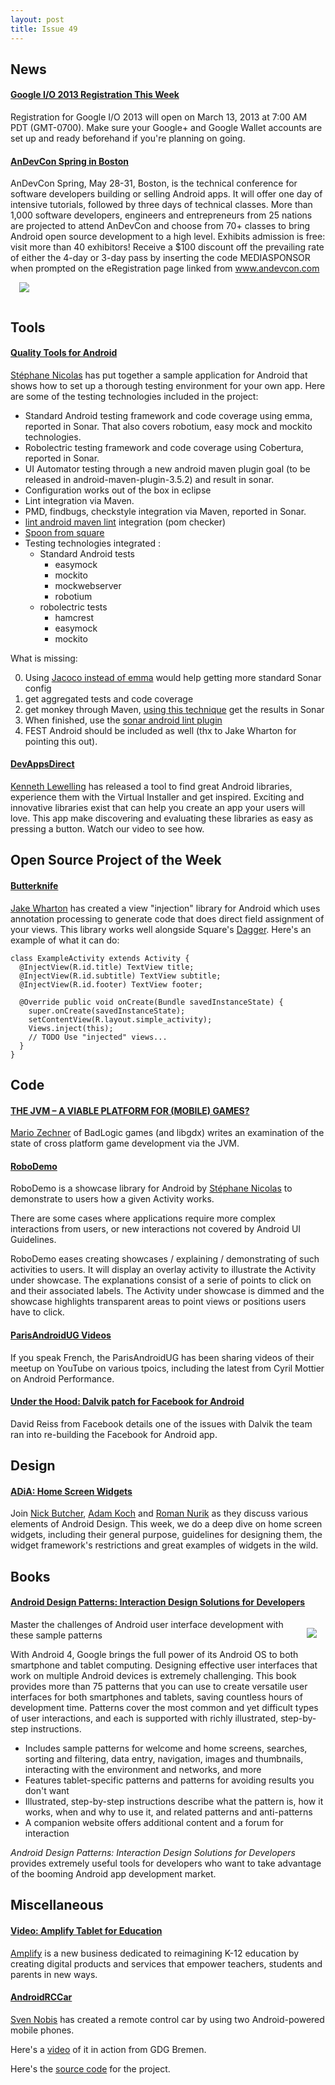 ```yaml
---
layout: post
title: Issue 49
---
```

## News

#### [Google I/O 2013 Registration This Week](https://developers.google.com/events/io/)
Registration for Google I/O 2013 will open on March 13, 2013 at 7:00 AM PDT (GMT-0700). Make sure your Google+ and Google Wallet accounts are set up and ready beforehand if you're planning on going.

#### [AnDevCon Spring in Boston](www.andevcon.com)
AnDevCon Spring, May 28-31, Boston, is the technical conference for software developers building or selling Android apps.  It will offer one day of intensive tutorials, followed by three days of technical classes.  More than 1,000 software developers, engineers and entrepreneurs from 25 nations are projected to attend AnDevCon and choose from 70+ classes to bring Android open source development to a high level. Exhibits admission is free:  visit more than 40 exhibitors!  Receive a $100 discount off the prevailing rate of either the 4-day or 3-day pass by inserting the code MEDIASPONSOR when prompted on the eRegistration page linked from www.andevcon.com 
[<img src="http://androiddevweekly.com/images/AnDevCon_Boston.jpg" style="margin: 1em;" />](http://andevcon.com)

## Tools

#### [Quality Tools for Android](https://github.com/stephanenicolas/Quality-Tools-for-Android)
[Stéphane Nicolas](https://plus.google.com/117469301043100028709) has put together a sample application for Android that shows how to set up a thorough testing environment for your own app. Here are some of the testing technologies included in the project:

* Standard Android testing framework and code coverage using emma, reported in Sonar. That also covers robotium, easy mock and mockito technologies.
* Robolectric testing framework and code coverage using Cobertura, reported in Sonar.
* UI Automator testing through a new android maven plugin goal (to be released in android-maven-plugin-3.5.2) and result in sonar.
* Configuration works out of the box in eclipse
* Lint integration via Maven.
* PMD, findbugs, checkstyle integration via Maven, reported in Sonar.
* [lint android maven lint](https://github.com/lewisd32/lint-maven-plugin) integration (pom checker)
* [Spoon from square](https://github.com/square/spoon)
* Testing  technologies integrated : 
    * Standard Android tests   
        * easymock
        * mockito
        * mockwebserver
        * robotium
    * robolectric tests
        * hamcrest 
        * easymock
        * mockito

What is missing: 

0. Using [Jacoco instead of emma](https://github.com/jacoco/jacoco/pull/64#issuecomment-12150910) would help getting more standard Sonar config 
1. get aggregated tests and code coverage 
2. get monkey through Maven, [using this technique](http://stackoverflow.com/questions/3968064/ideas-for-automating-android-monkey-runs) get the results in Sonar
3. When finished, use the [sonar android lint plugin](https://github.com/jeromevdl/sonar-android-lint-plugin) 
4. FEST Android should be included as well (thx to Jake Wharton for pointing this out).

#### [DevAppsDirect](http://www.inappsquared.com/devappsdirect.html)
[Kenneth Lewelling](https://plus.google.com/116554403664382634608)
has released a tool to find great Android libraries, experience them with the Virtual Installer and get inspired. Exciting and innovative libraries exist that can help you create an app your users will love. This app make discovering and evaluating these libraries as easy as pressing a button. Watch our video to see how.

## Open Source Project of the Week

#### [Butterknife](https://github.com/JakeWharton/butterknife)
[Jake Wharton](https://plus.google.com/108284392618554783657) has created a view "injection" library for Android which uses annotation processing to generate code that does direct field assignment of your views. This library works well alongside Square's [Dagger](http://square.github.com/dagger/). Here's an example of what it can do:

    class ExampleActivity extends Activity {
      @InjectView(R.id.title) TextView title;
      @InjectView(R.id.subtitle) TextView subtitle;
      @InjectView(R.id.footer) TextView footer;

      @Override public void onCreate(Bundle savedInstanceState) {
        super.onCreate(savedInstanceState);
        setContentView(R.layout.simple_activity);
        Views.inject(this);
        // TODO Use "injected" views...
      }
    }

## Code

#### [THE JVM – A VIABLE PLATFORM FOR (MOBILE) GAMES?](http://www.badlogicgames.com/wordpress/?p=2919)
[Mario Zechner](https://plus.google.com/102416766951447222370) of BadLogic games (and libgdx) writes an examination of the state of cross platform game development via the JVM.

#### [RoboDemo](https://github.com/stephanenicolas/RoboDemo)
RoboDemo is a showcase library for Android by [Stéphane Nicolas](https://plus.google.com/117469301043100028709) to demonstrate to users how a given Activity works.

There are some cases where applications require more complex interactions from users, or new interactions not covered by Android UI Guidelines.

RoboDemo eases creating showcases / explaining / demonstrating of such activities to users. It will display an overlay activity to illustrate the Activity under showcase. The explanations consist of a serie of points to click on and their associated labels. The Activity under showcase is dimmed and the showcase highlights transparent areas to point views or positions users have to click.

#### [ParisAndroidUG Videos](http://www.youtube.com/user/ParisAndroidUG?feature=watch)
If you speak French, the ParisAndroidUG has been sharing videos of their meetup on YouTube on various tpoics, including the latest from Cyril Mottier on Android Performance.

#### [Under the Hood: Dalvik patch for Facebook for Android](https://www.facebook.com/notes/facebook-engineering/under-the-hood-dalvik-patch-for-facebook-for-android/10151345597798920)
David Reiss from Facebook details one of the issues with Dalvik the team ran into re-building the Facebook for Android app.

## Design

#### [ADiA: Home Screen Widgets](http://www.youtube.com/watch?v=FF382F5FzDw&list=PLWz5rJ2EKKc8j2B95zGMb8muZvrIy-wcF)
Join [Nick Butcher](https://plus.google.com/118292708268361843293), [Adam Koch](https://plus.google.com/103125970510649691204) and [Roman Nurik](https://plus.google.com/113735310430199015092) as they discuss various elements of Android Design. This week, we do a deep dive on home screen widgets, including their general purpose, guidelines for designing them, the widget framework's restrictions and great examples of widgets in the wild.

## Books

#### [Android Design Patterns: Interaction Design Solutions for Developers](http://amzn.to/XEtULD)
<img src="http://media.wiley.com/product_data/coverImage300/51/11183941/1118394151.jpg" style="float: right; margin: 1em;" /> 

Master the challenges of Android user interface development with these sample patterns

With Android 4, Google brings the full power of its Android OS to both smartphone and tablet computing. Designing effective user interfaces that work on multiple Android devices is extremely challenging. This book provides more than 75 patterns that you can use to create versatile user interfaces for both smartphones and tablets, saving countless hours of development time. Patterns cover the most common and yet difficult types of user interactions, and each is supported with richly illustrated, step-by-step instructions.

* Includes sample patterns for welcome and home screens, searches, sorting and filtering, data entry, navigation, images and thumbnails, interacting with the environment and networks, and more
* Features tablet-specific patterns and patterns for avoiding results you don't want
* Illustrated, step-by-step instructions describe what the pattern is, how it works, when and why to use it, and related patterns and anti-patterns
* A companion website offers additional content and a forum for interaction

*Android Design Patterns: Interaction Design Solutions for Developers* provides extremely useful tools for developers who want to take advantage of the booming Android app development market.

## Miscellaneous

#### [Video: Amplify Tablet for Education](http://www.youtube.com/watch?v=uT8s66oXP_A)
[Amplify](http://www.amplify.com) is a new business dedicated to reimagining K-12 education by creating digital products and services that empower teachers, students and parents in new ways.

#### [AndroidRCCar](http://androidrccar.sven.to)
[Sven Nobis](https://plus.google.com/113062950789010266684) has created a remote control car by using two Android-powered mobile phones.

Here's a [video](http://www.youtube.com/watch?v=mPUK-vqFtEA) of it in action from GDG Bremen.

Here's the [source code](https://github.com/SvenTo/AndroidRCCar) for the project.
